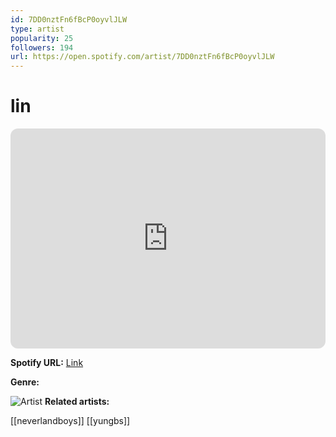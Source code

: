 ```yaml
---
id: 7DD0nztFn6fBcP0oyvlJLW
type: artist
popularity: 25
followers: 194
url: https://open.spotify.com/artist/7DD0nztFn6fBcP0oyvlJLW
---
```

# lin

<iframe style="border-radius:12px" src="https://open.spotify.com/embed/artist/7DD0nztFn6fBcP0oyvlJLW" width="100%" height="352" frameBorder="0" allowfullscreen="" allow="autoplay; clipboard-write; encrypted-media; fullscreen; picture-in-picture" loading="lazy"></iframe>

**Spotify URL:** [Link](https://open.spotify.com/artist/7DD0nztFn6fBcP0oyvlJLW)

**Genre:** 

![Artist](https://i.scdn.co/image/ab6761610000e5eb4f999c6208da464fdd8b9564)
**Related artists:**

[[neverlandboys]]
[[yungbs]]
